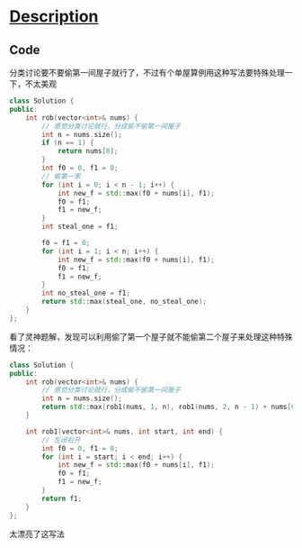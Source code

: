# [Description](https://leetcode.cn/problems/house-robber-ii/description/)

## Code

分类讨论要不要偷第一间屋子就行了，不过有个单屋算例用这种写法要特殊处理一下，不太美观

```cpp
class Solution {
public:
    int rob(vector<int>& nums) {
        // 感觉分类讨论就行，分成偷不偷第一间屋子
        int n = nums.size();
        if (n == 1) {
            return nums[0];
        }
        int f0 = 0, f1 = 0;
        // 偷第一家
        for (int i = 0; i < n - 1; i++) {
            int new_f = std::max(f0 + nums[i], f1);
            f0 = f1;
            f1 = new_f;
        }
        int steal_one = f1;

        f0 = f1 = 0;
        for (int i = 1; i < n; i++) {
            int new_f = std::max(f0 + nums[i], f1);
            f0 = f1;
            f1 = new_f;
        }
        int no_steal_one = f1;
        return std::max(steal_one, no_steal_one);
    }
};
```

看了灵神题解，发现可以利用偷了第一个屋子就不能偷第二个屋子来处理这种特殊情况：

```cpp
class Solution {
public:
    int rob(vector<int>& nums) {
        // 感觉分类讨论就行，分成偷不偷第一间屋子
        int n = nums.size();
        return std::max(rob1(nums, 1, n), rob1(nums, 2, n - 1) + nums[0]);
    }

    int rob1(vector<int>& nums, int start, int end) {
        // 左闭右开
        int f0 = 0, f1 = 0;
        for (int i = start; i < end; i++) {
            int new_f = std::max(f0 + nums[i], f1);
            f0 = f1;
            f1 = new_f;
        }
        return f1;
    }
};
```

太漂亮了这写法
